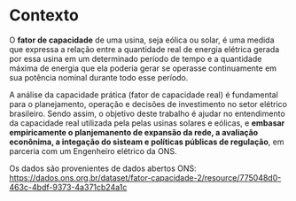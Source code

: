 # Contexto

O **fator de capacidade** de uma usina, seja eólica ou solar, é uma medida que expressa a relação entre a quantidade real de energia elétrica gerada por essa usina em um determinado período de tempo e a quantidade máxima de energia que ela poderia gerar se operasse continuamente em sua potência nominal durante todo esse período.

A análise da capacidade prática (fator de capacidade real) é fundamental para o planejamento, operação e decisões de investimento no setor elétrico brasileiro. Sendo assim, o objetivo deste trabalho é ajudar no entendimento da capacidade real utilizada pela pelas usinas solares e eólicas, e **embasar empiricamente o planjemanento de expansão da rede, a avaliação econônima, a integação do sisteam e políticas públicas de regulação**, em parceria com um Engenheiro elétrico da ONS.

Os dados são provenientes de dados abertos ONS: https://dados.ons.org.br/dataset/fator-capacidade-2/resource/775048d0-463c-4bdf-9373-4a371cb24a1c